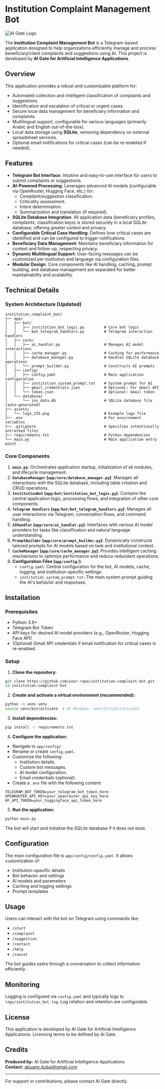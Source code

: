 # Institution Complaint Management Bot

![AI Gate Logo](./assets/logo_135.png)

The **Institution Complaint Management Bot** is a Telegram-based application designed to help organizations efficiently manage and process beneficiary/client complaints and suggestions using AI. This project is developed by **AI Gate for Artificial Intelligence Applications**.

## Overview

This application provides a robust and customizable platform for:
- Automated collection and intelligent classification of complaints and suggestions.
- Identification and escalation of critical or urgent cases.
- Secure local data management for beneficiary information and complaints.
- Multilingual support, configurable for various languages (primarily Arabic and English out-of-the-box).
- Local data storage using **SQLite**, removing dependency on external spreadsheet services.
- Optional email notifications for critical cases (can be re-enabled if needed).

## Features

- **Telegram Bot Interface**: Intuitive and easy-to-use interface for users to submit complaints or suggestions.
- **AI-Powered Processing**: Leverages advanced AI models (configurable via OpenRouter, Hugging Face, etc.) for:
  - Complaint/suggestion classification.
  - Criticality assessment.
  - Intent determination.
  - Summarization and translation (if required).
- **SQLite Database Integration**: All application data (beneficiary profiles, complaints, classification keys) is stored securely in a local SQLite database, offering greater control and privacy.
- **Configurable Critical Case Handling**: Defines how critical cases are identified and can be configured to trigger notifications.
- **Beneficiary Data Management**: Maintains beneficiary information for context and follow-up, respecting privacy.
- **Dynamic Multilingual Support**: User-facing messages can be customized per institution and language via configuration files.
- **Modular Design**: Core components like AI handling, caching, prompt building, and database management are separated for better maintainability and scalability.

## Technical Details

### System Architecture (Updated)
```
institution_complaint_bot/
├── app/
│   ├── bot/
│   │   ├── institution_bot_logic.py         # Core bot logic
│   │   └── bot_telegram_handlers.py         # Telegram interaction handlers
│   ├── core/
│   │   ├── ai_handler.py                    # Manages AI model interactions
│   │   ├── cache_manager.py                 # Caching for performance
│   │   ├── database_manager.py              # Handles SQLite database operations
│   │   └── prompt_builder.py                # Constructs AI prompts
│   ├── config/
│   │   ├── config.yaml                      # Main application configuration
│   │   ├── institution_system_prompt.txt    # System prompt for AI
│   │   ├── gmail_credentials.json           # Optional: For Gmail API
│   │   └── token.json                       # Optional: Gmail token
│   └── database/
│       └── ins_data.db                      # SQLite database file (auto-generated)
├── assets/
│   └── logo_135.png                         # Example logo file
├── .env                                     # For environment variables
├── .gitignore                               # Specifies intentionally untracked files
├── requirements.txt                         # Python dependencies
└── main.py                                  # Main application entry point
```

### Core Components
1. **`main.py`**: Orchestrates application startup, initialization of all modules, and lifecycle management.
2. **`DatabaseManager` (`app/core/database_manager.py`)**: Manages all interactions with the SQLite database, including table creation and CRUD operations.
3. **`InstitutionBot` (`app/bot/institution_bot_logic.py`)**: Contains the central application logic, processing flows, and integration of other core components.
4. **`Telegram Handlers` (`app/bot/bot_telegram_handlers.py`)**: Manages all user interactions via Telegram, conversation flows, and command handling.
5. **`AIHandler` (`app/core/ai_handler.py`)**: Interfaces with various AI model providers for tasks like classification and natural language understanding.
6. **`PromptBuilder` (`app/core/prompt_builder.py`)**: Dynamically constructs tailored prompts for AI models based on task and institutional context.
7. **`CacheManager` (`app/core/cache_manager.py`)**: Provides intelligent caching mechanisms to optimize performance and reduce redundant operations.
8. **Configuration Files (`app/config/`)**:
   - `config.yaml`: Central configuration for the bot, AI models, cache, logging, and institution-specific settings.
   - `institution_system_prompt.txt`: The main system prompt guiding the AI's behavior and responses.

## Installation

### Prerequisites
- Python 3.9+
- Telegram Bot Token
- API keys for desired AI model providers (e.g., OpenRouter, Hugging Face API)
- (Optional) Gmail API credentials if email notification for critical cases is re-enabled.

### Setup

1. **Clone the repository:**
```bash
git clone https://github.com/your-repo/institution-complaint-bot.git
cd institution-complaint-bot
```

2. **Create and activate a virtual environment (recommended):**
```bash
python -m venv venv
source venv/bin/activate  # On Windows: venv\Scripts\activate
```

3. **Install dependencies:**
```bash
pip install -r requirements.txt
```

4. **Configure the application:**
- Navigate to `app/config/`.
- Rename or create `config.yaml`.
- Customize the following:
  - Institution details.
  - Custom bot messages.
  - AI model configuration.
  - Email credentials (optional).
- Create a `.env` file with the following content:
```
TELEGRAM_BOT_TOKEN=your_telegram_bot_token_here
OPENROUTER_API_KEY=your_openrouter_api_key_here
HF_API_TOKEN=your_huggingface_api_token_here
```

5. **Run the application:**
```bash
python main.py
```

The bot will start and initialize the SQLite database if it does not exist.

## Configuration

The main configuration file is `app/config/config.yaml`. It allows customization of:
- Institution-specific details
- Bot behavior and settings
- AI models and parameters
- Caching and logging settings
- Prompt templates

## Usage

Users can interact with the bot on Telegram using commands like:
- `/start`
- `/complaint`
- `/suggestion`
- `/contact`
- `/help`
- `/cancel`

The bot guides users through a conversation to collect information efficiently.

## Monitoring

Logging is configured via `config.yaml` and typically logs to `logs/institution_bot.log`. Log rotation and retention are configurable.

## License

This application is developed by AI Gate for Artificial Intelligence Applications. Licensing terms to be defined by AI Gate.

## Credits

**Produced by:** AI Gate for Artificial Intelligence Applications  
**Contact:** [abuamr.dubai@gmail.com](mailto:abuamr.dubai@gmail.com)

---
For support or contributions, please contact AI Gate directly.
